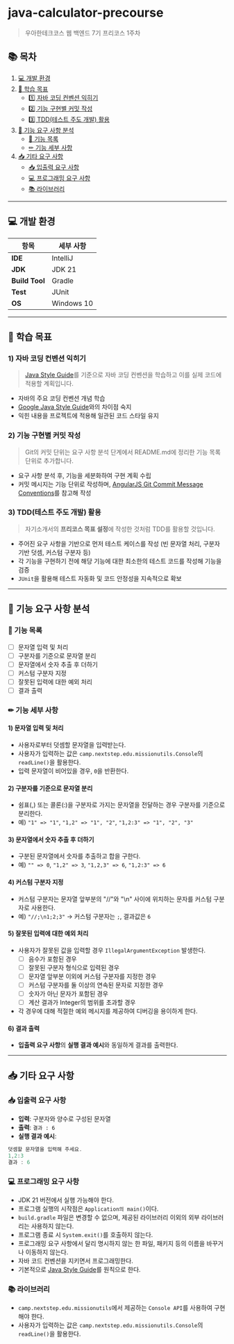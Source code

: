 # java-calculator-precourse

> 우아한테크코스 웹 백엔드 7기 프리코스 1주차

## 📚 목차
1. [💻 개발 환경](#-개발-환경)
2. [🎯 학습 목표](#-학습-목표)
   - [1️⃣ 자바 코딩 컨벤션 익히기](#1-자바-코딩-컨벤션-익히기)
   - [2️⃣ 기능 구현별 커밋 작성](#2-기능-구현별-커밋-작성)
   - [3️⃣ TDD(테스트 주도 개발) 활용](#3-tdd테스트-주도-개발-활용)
3. [📝 기능 요구 사항 분석](#-기능-요구-사항-분석)
   - [📄 기능 목록](#-기능-목록)
   - [✏ 기능 세부 사항](#-기능-세부-사항)
4. [📥 기타 요구 사항](#-기타-요구-사항)
   - [📥 입출력 요구 사항](#-입출력-요구-사항)
   - [💻 프로그래밍 요구 사항](#-프로그래밍-요구-사항)
   - [📚 라이브러리](#-라이브러리)

---

## 💻 개발 환경

| 항목             | 세부 사항              |
|------------------|------------------------|
| **IDE**          | IntelliJ               |
| **JDK**          | JDK 21                 |
| **Build Tool**   | Gradle                 |
| **Test**         | JUnit                  |
| **OS**           | Windows 10             | 

---

## 🎯 학습 목표

### 1) 자바 코딩 컨벤션 익히기
> [Java Style Guide](https://github.com/woowacourse/woowacourse-docs/tree/main/styleguide/java)를 기준으로 자바 코딩 컨벤션을 학습하고 이를 실제 코드에 적용할 계획입니다.

- 자바의 주요 코딩 컨벤션 개념 학습
- [Google Java Style Guide](https://github.com/JunHoPark93/google-java-styleguide)와의 차이점 숙지
- 익힌 내용을 프로젝트에 적용해 일관된 코드 스타일 유지

### 2) 기능 구현별 커밋 작성
> Git의 커밋 단위는 요구 사항 분석 단계에서 README.md에 정리한 기능 목록 단위로 추가합니다.

- 요구 사항 분석 후, 기능을 세분화하여 구현 계획 수립
- 커밋 메시지는 기능 단위로 작성하며, [AngularJS Git Commit Message Conventions](https://gist.github.com/stephenparish/9941e89d80e2bc58a153)를 참고해 작성

### 3) TDD(테스트 주도 개발) 활용
> 자기소개서의 **프리코스 목표 설정**에 작성한 것처럼 TDD를 활용할 것입니다.
- 주어진 요구 사항을 기반으로 먼저 테스트 케이스를 작성 (빈 문자열 처리, 구분자 기반 덧셈, 커스텀 구분자 등)
- 각 기능을 구현하기 전에 해당 기능에 대한 최소한의 테스트 코드를 작성해 기능을 검증
- `JUnit`을 활용해 테스트 자동화 및 코드 안정성을 지속적으로 확보

----

## 📝 기능 요구 사항 분석

### 📄 기능 목록
- [ ] 문자열 입력 및 처리
- [ ] 구분자를 기준으로 문자열 분리
- [ ] 문자열에서 숫자 추출 후 더하기
- [ ] 커스텀 구분자 지정
- [ ] 잘못된 입력에 대한 예외 처리
- [ ] 결과 출력

### ✏ 기능 세부 사항

#### 1) 문자열 입력 및 처리
- 사용자로부터 덧셈할 문자열을 입력받는다.
- 사용자가 입력하는 값은 `camp.nextstep.edu.missionutils.Console`의 `readLine()`을 활용한다.
- 입력 문자열이 비어있을 경우, `0`을 반환한다.

#### 2) 구분자를 기준으로 문자열 분리
- 쉼표(,) 또는 콜론(:)을 구분자로 가지는 문자열을 전달하는 경우 구분자를 기준으로 분리한다.
- 예) `"1" => "1"`, `"1,2" => "1", "2"`, `"1,2:3" => "1", "2", "3"`

#### 3) 문자열에서 숫자 추출 후 더하기
- 구분된 문자열에서 숫자를 추출하고 합을 구한다.
- 예) `"" => 0`, `"1,2" => 3`, `"1,2,3" => 6`, `"1,2:3" => 6`

#### 4) 커스텀 구분자 지정
- 커스텀 구분자는 문자열 앞부분의 "//"와 "\n" 사이에 위치하는 문자를 커스텀 구분자로 사용한다.
- 예) `"//;\n1;2;3"` -> 커스텀 구분자는 `;`, 결과값은 `6`

#### 5) 잘못된 입력에 대한 예외 처리
- 사용자가 잘못된 값을 입력할 경우 `IllegalArgumentException` 발생한다.
  - [ ] 음수가 포함된 경우
  - [ ] 잘못된 구분자 형식으로 입력된 경우
  - [ ] 문자열 앞부분 이외에 커스텀 구분자를 지정한 경우
  - [ ] 커스텀 구분자를 둘 이상의 연속된 문자로 지정한 경우
  - [ ] 숫자가 아닌 문자가 포함된 경우
  - [ ] 계산 결과가 Integer의 범위를 초과할 경우
- 각 경우에 대해 적절한 예외 메시지를 제공하여 디버깅을 용이하게 한다.

#### 6) 결과 출력
- **입출력 요구 사항**의 **실행 결과 예시**와 동일하게 결과를 출력한다.

----

## 📥 기타 요구 사항

### 📥 입출력 요구 사항
- **입력**: 구분자와 양수로 구성된 문자열
- **출력**: `결과 : 6`
- **실행 결과 예시**:
```java
덧셈할 문자열을 입력해 주세요.
1,2:3
결과 : 6
```

### 💻 프로그래밍 요구 사항
- JDK 21 버전에서 실행 가능해야 한다.
- 프로그램 실행의 시작점은 `Application의 main()`이다.
- `build.gradle` 파일은 변경할 수 없으며, 제공된 라이브러리 이외의 외부 라이브러리는 사용하지 않는다.
- 프로그램 종료 시 `System.exit()`를 호출하지 않는다.
- 프로그래밍 요구 사항에서 달리 명시하지 않는 한 파일, 패키지 등의 이름을 바꾸거나 이동하지 않는다.
- 자바 코드 컨벤션을 지키면서 프로그래밍한다.
- 기본적으로 [Java Style Guide](https://github.com/woowacourse/woowacourse-docs/tree/main/styleguide/java)를 원칙으로 한다.

### 📚 라이브러리
- `camp.nextstep.edu.missionutils`에서 제공하는 `Console API`를 사용하여 구현해야 한다.
- 사용자가 입력하는 값은 `camp.nextstep.edu.missionutils.Console`의 `readLine()`을 활용한다.
